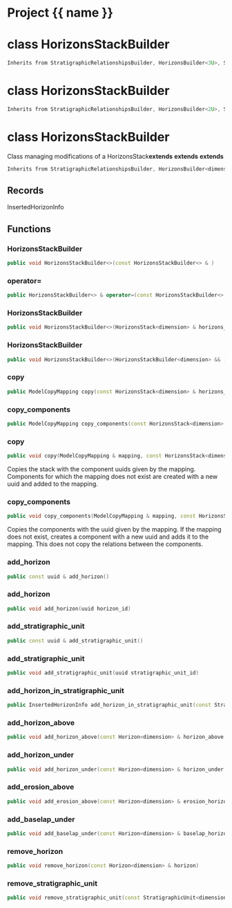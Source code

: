 <script setup>
import {useRoute} from 'vitepress'
const {path} = useRoute()
const tokens = path.split('/')
const words = tokens[2].split('-');
for (let i = 0; i < words.length; i++) {
    words[i] = words[i].charAt(0).toUpperCase() + words[i].slice(1);
    words[i] = words[i].replace('geode', 'Geode')
}
const name = words.join('-');
</script>
# Project {{ name }}

# class HorizonsStackBuilder


```cpp
Inherits from StratigraphicRelationshipsBuilder, HorizonsBuilder<3U>, StratigraphicUnitsBuilder<3U>, IdentifierBuilder
```



# class HorizonsStackBuilder


```cpp
Inherits from StratigraphicRelationshipsBuilder, HorizonsBuilder<2U>, StratigraphicUnitsBuilder<2U>, IdentifierBuilder
```



# class HorizonsStackBuilder


 Class managing modifications of a HorizonsStack**extends** **extends** **extends** 



```cpp
Inherits from StratigraphicRelationshipsBuilder, HorizonsBuilder<dimension>, StratigraphicUnitsBuilder<dimension>, IdentifierBuilder
```



## Records

InsertedHorizonInfo



## Functions

### HorizonsStackBuilder

```cpp
public void HorizonsStackBuilder<>(const HorizonsStackBuilder<> & )
```


### operator=

```cpp
public HorizonsStackBuilder<> & operator=(const HorizonsStackBuilder<> & )
```


### HorizonsStackBuilder

```cpp
public void HorizonsStackBuilder<>(HorizonsStack<dimension> & horizons_stack)
```


### HorizonsStackBuilder

```cpp
public void HorizonsStackBuilder<>(HorizonsStackBuilder<dimension> && )
```


### copy

```cpp
public ModelCopyMapping copy(const HorizonsStack<dimension> & horizons_stack)
```


### copy_components

```cpp
public ModelCopyMapping copy_components(const HorizonsStack<dimension> & horizons_stack)
```


### copy

```cpp
public void copy(ModelCopyMapping & mapping, const HorizonsStack<dimension> & horizons_stack)
```


 Copies the stack with the component uuids given by the mapping. Components for which the mapping does not exist are created with a new uuid and added to the mapping.

### copy_components

```cpp
public void copy_components(ModelCopyMapping & mapping, const HorizonsStack<dimension> & horizons_stack)
```


 Copies the components with the uuid given by the mapping. If the mapping does not exist, creates a component with a new uuid and adds it to the mapping. This does not copy the relations between the components.

### add_horizon

```cpp
public const uuid & add_horizon()
```


### add_horizon

```cpp
public void add_horizon(uuid horizon_id)
```


### add_stratigraphic_unit

```cpp
public const uuid & add_stratigraphic_unit()
```


### add_stratigraphic_unit

```cpp
public void add_stratigraphic_unit(uuid stratigraphic_unit_id)
```


### add_horizon_in_stratigraphic_unit

```cpp
public InsertedHorizonInfo add_horizon_in_stratigraphic_unit(const StratigraphicUnit<dimension> & strati_unit)
```


### add_horizon_above

```cpp
public void add_horizon_above(const Horizon<dimension> & horizon_above, const StratigraphicUnit<dimension> & strati_unit_under)
```


### add_horizon_under

```cpp
public void add_horizon_under(const Horizon<dimension> & horizon_under, const StratigraphicUnit<dimension> & strati_unit_above)
```


### add_erosion_above

```cpp
public void add_erosion_above(const Horizon<dimension> & erosion_horizon, const StratigraphicUnit<dimension> & eroded_unit)
```


### add_baselap_under

```cpp
public void add_baselap_under(const Horizon<dimension> & baselap_horizon, const StratigraphicUnit<dimension> & baselaping_unit)
```


### remove_horizon

```cpp
public void remove_horizon(const Horizon<dimension> & horizon)
```


### remove_stratigraphic_unit

```cpp
public void remove_stratigraphic_unit(const StratigraphicUnit<dimension> & stratigraphic_unit)
```




